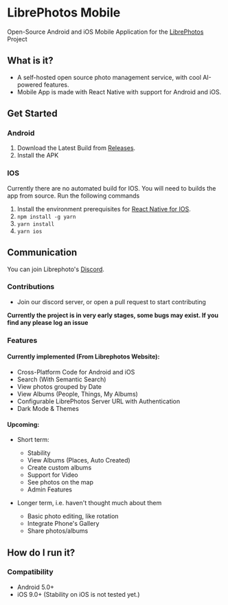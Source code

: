 <!-- ![GitHub contributors](https://img.shields.io/github/contributors/akshay9/librephotos-mobile) -->


# LibrePhotos Mobile

Open-Source Android and iOS Mobile Application for the [LibrePhotos](https://github.com/LibrePhotos/librephotos) Project

## What is it?

- A self-hosted open source photo management service, with cool AI-powered features.
- Mobile App is made with React Native with support for Android and iOS.


## Get Started

### Android

1. Download the Latest Build from [Releases](https://github.com/akshay9/librephotos-mobile/releases).
2. Install the APK

### IOS
Currently there are no automated build for IOS. You will need to builds the app from source.
Run the following commands
1. Install the environment prerequisites for [React Native for IOS](https://reactnative.dev/docs/environment-setup).
2. `npm install -g yarn`
3. `yarn install`
4. `yarn ios`

## Communication
You can join Librephoto's [Discord](https://discord.gg/xwRvtSDGWb).

### Contributions
- Join our discord server, or open a pull request to start contributing

**Currently the project is in very early stages, some bugs may exist. If you find any please log an issue**

### Features

#### Currently implemented (From Librephotos Website):
  
  - Cross-Platform Code for Android and iOS
  - Search (With Semantic Search)
  - View photos grouped by Date
  - View Albums (People, Things, My Albums)
  - Configurable LibrePhotos Server URL with Authentication
  - Dark Mode & Themes
  
#### Upcoming:
  - Short term:
    - Stability
    - View Albums (Places, Auto Created) 
    - Create custom albums
    - Support for Video
    - See photos on the map
    - Admin Features

  - Longer term, i.e. haven't thought much about them
    - Basic photo editing, like rotation
    - Integrate Phone's Gallery
    - Share photos/albums



## How do I run it?

### Compatibility
- Android 5.0+
- iOS 9.0+ (Stability on iOS is not tested yet.)
